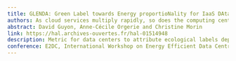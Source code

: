 ```yaml
---
title: GLENDA: Green Label towards Energy proportioNality for IaaS DAta centers
authors: As cloud services multiply rapidly, so does the computing centers dedicated to them, and consequently their power consumption. Although this consumption is hampering data centers' expansion, these infrastructures have not yet reached energy proportionality, thus wasting significant amounts of energy. Numerous energy metrics have been propose as incentives towards greener infrastructures, but none of them currently gives direct insights about the energy proportionality and green energy usage of data centers. In this paper, we propose GLENDA: a Green Label towards Energy proportioNality for IaaS DAta centers. We validate our metric by using traces from real infrastructures, and show that our label gets a better grade when increasing energy efficiency, increasing utilization rates, and using distributed renewable generation. We expect this new metric to become a useful reference for Cloud providers towards green data centers.
abstract: David Guyon, Anne-Cécile Orgerie and Christine Morin
link: https://hal.archives-ouvertes.fr/hal-01514948
description: Metric for data centers to attribute ecological labels depending on infrastructure and energy criteria
conference: E2DC, International Workshop on Energy Efficient Data Centres (e-Energy Workshop), Hong Kong, Hong Kong SAR China
---
```


